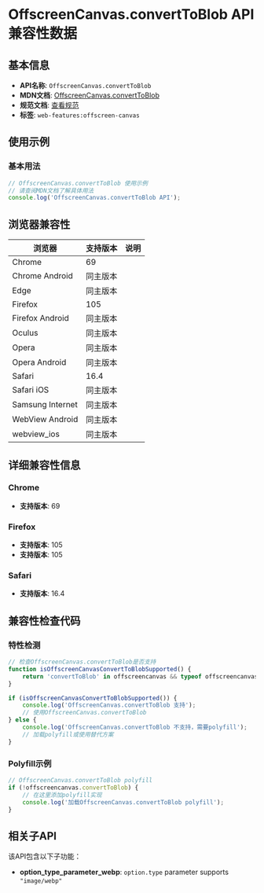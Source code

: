 # OffscreenCanvas.convertToBlob API 兼容性数据

## 基本信息

- **API名称**: `OffscreenCanvas.convertToBlob`
- **MDN文档**: [OffscreenCanvas.convertToBlob](https://developer.mozilla.org/docs/Web/API/OffscreenCanvas/convertToBlob)
- **规范文档**: [查看规范](https://html.spec.whatwg.org/multipage/canvas.html#dom-offscreencanvas-converttoblob-dev)
- **标签**: `web-features:offscreen-canvas`

## 使用示例

### 基本用法

```javascript
// OffscreenCanvas.convertToBlob 使用示例
// 请查阅MDN文档了解具体用法
console.log('OffscreenCanvas.convertToBlob API');
```

## 浏览器兼容性

| 浏览器 | 支持版本 | 说明 |
|--------|----------|------|
| Chrome | 69 |  |
| Chrome Android | 同主版本 |  |
| Edge | 同主版本 |  |
| Firefox | 105 |  |
| Firefox Android | 同主版本 |  |
| Oculus | 同主版本 |  |
| Opera | 同主版本 |  |
| Opera Android | 同主版本 |  |
| Safari | 16.4 |  |
| Safari iOS | 同主版本 |  |
| Samsung Internet | 同主版本 |  |
| WebView Android | 同主版本 |  |
| webview_ios | 同主版本 |  |

## 详细兼容性信息

### Chrome

- **支持版本**: 69

### Firefox

- **支持版本**: 105
- **支持版本**: 105

### Safari

- **支持版本**: 16.4

## 兼容性检查代码

### 特性检测

```javascript
// 检查OffscreenCanvas.convertToBlob是否支持
function isOffscreenCanvasConvertToBlobSupported() {
    return 'convertToBlob' in offscreencanvas && typeof offscreencanvas.convertToBlob === 'function';
}

if (isOffscreenCanvasConvertToBlobSupported()) {
    console.log('OffscreenCanvas.convertToBlob 支持');
    // 使用OffscreenCanvas.convertToBlob
} else {
    console.log('OffscreenCanvas.convertToBlob 不支持，需要polyfill');
    // 加载polyfill或使用替代方案
}
```

### Polyfill示例

```javascript
// OffscreenCanvas.convertToBlob polyfill
if (!offscreencanvas.convertToBlob) {
    // 在这里添加polyfill实现
    console.log('加载OffscreenCanvas.convertToBlob polyfill');
}
```

## 相关子API

该API包含以下子功能：

- **option_type_parameter_webp**: `option.type` parameter supports `"image/webp"`

